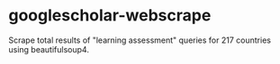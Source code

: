 # googlescholar-webscrape
 Scrape total results of "learning assessment" queries for 217 countries using beautifulsoup4.
